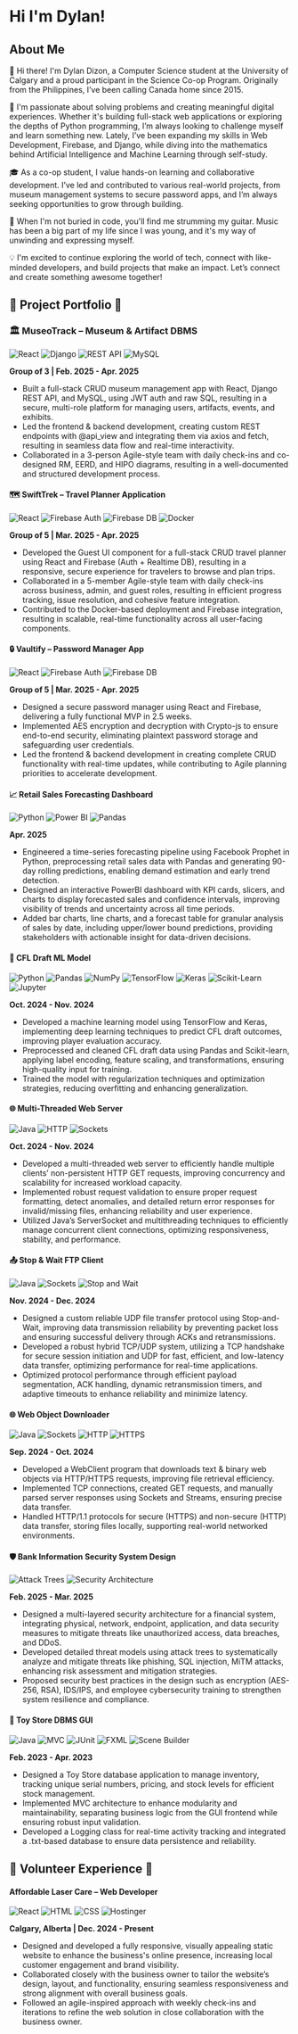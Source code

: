 # Hi I'm Dylan! #

## About Me ##
👋 Hi there! I'm Dylan Dizon, a Computer Science student at the University of Calgary and a proud participant in the Science Co-op Program. Originally from the Philippines, I’ve been calling Canada home since 2015.

🚀 I'm passionate about solving problems and creating meaningful digital experiences. Whether it's building full-stack web applications or exploring the depths of Python programming, I’m always looking to challenge myself and learn something new. Lately, I’ve been expanding my skills in Web Development, Firebase, and Django, while diving into the mathematics behind Artificial Intelligence and Machine Learning through self-study.

🎓 As a co-op student, I value hands-on learning and collaborative development. I’ve led and contributed to various real-world projects, from museum management systems to secure password apps, and I’m always seeking opportunities to grow through building.

🎸 When I'm not buried in code, you'll find me strumming my guitar. Music has been a big part of my life since I was young, and it's my way of unwinding and expressing myself. 

💡 I'm excited to continue exploring the world of tech, connect with like-minded developers, and build projects that make an impact. Let’s connect and create something awesome together!

## 💼 Project Portfolio 💼
### 🏛️ MuseoTrack – Museum & Artifact DBMS
![React](https://img.shields.io/badge/React-20232A?style=for-the-badge&logo=react&logoColor=61DAFB)
![Django](https://img.shields.io/badge/Django-092E20?style=for-the-badge&logo=django&logoColor=white)
![REST API](https://img.shields.io/badge/REST%20API-6DB33F?style=for-the-badge&logo=spring&logoColor=white)
![MySQL](https://img.shields.io/badge/MySQL-00758F?style=for-the-badge&logo=mysql&logoColor=white)

**Group of 3 | Feb. 2025 - Apr. 2025**
- Built a full-stack CRUD museum management app with React, Django REST API, and MySQL, using JWT auth and raw SQL, resulting in a secure, multi-role platform for managing users, artifacts, events, and exhibits. 
- Led the frontend & backend development, creating custom REST endpoints with @api_view and integrating them via axios and fetch, resulting in seamless data flow and real-time interactivity. 
- Collaborated in a 3-person Agile-style team with daily check-ins and co-designed RM, EERD, and HIPO diagrams, resulting in a well-documented and structured development process.

#### 🗺️ SwiftTrek – Travel Planner Application
![React](https://img.shields.io/badge/React-20232A?style=for-the-badge&logo=react&logoColor=61DAFB)
![Firebase Auth](https://img.shields.io/badge/Firebase%20Auth-grey?style=for-the-badge&logo=firebase&logoColor=orange)
![Firebase DB](https://img.shields.io/badge/Firebase%20Realtime_NoSQL_DB-black?style=for-the-badge&logo=firebase&logoColor=orange)
![Docker](https://img.shields.io/badge/Docker-2496ED?style=for-the-badge&logo=docker&logoColor=white)

**Group of 5 | Mar. 2025 - Apr. 2025**
- Developed the Guest UI component for a full-stack CRUD travel planner using React and Firebase (Auth + Realtime DB), resulting in a responsive, secure experience for travelers to browse and plan trips.
- Collaborated in a 5-member Agile-style team with daily check-ins across business, admin, and guest roles, resulting in efficient progress tracking, issue resolution, and cohesive feature integration.
- Contributed to the Docker-based deployment and Firebase integration, resulting in scalable, real-time functionality across all user-facing components.

#### 🔒 Vaultify – Password Manager App
![React](https://img.shields.io/badge/React-20232A?style=for-the-badge&logo=react&logoColor=61DAFB)
![Firebase Auth](https://img.shields.io/badge/Firebase%20Auth-grey?style=for-the-badge&logo=firebase&logoColor=orange)
![Firebase DB](https://img.shields.io/badge/Firebase%20Realtime_NoSQL_DB-black?style=for-the-badge&logo=firebase&logoColor=orange)

**Group of 5 | Mar. 2025 - Apr. 2025**
- Designed a secure password manager using React and Firebase, delivering a fully functional MVP in 2.5 weeks.
- Implemented AES encryption and decryption with Crypto-js to ensure end-to-end security, eliminating plaintext password storage and safeguarding user credentials. 
- Led the frontend & backend development in creating complete CRUD functionality with real-time updates, while contributing to Agile planning priorities to accelerate development.

#### 📈 Retail Sales Forecasting Dashboard
![Python](https://img.shields.io/badge/Python-3776AB?style=for-the-badge&logo=python&logoColor=white)
![Power BI](https://img.shields.io/badge/Power%20BI-F2C811?style=for-the-badge&logo=powerbi&logoColor=black)
![Pandas](https://img.shields.io/badge/Pandas-150458?style=for-the-badge&logo=pandas&logoColor=white)

**Apr. 2025**
- Engineered a time-series forecasting pipeline using Facebook Prophet in Python, preprocessing retail sales data with Pandas and generating 90-day rolling predictions, enabling demand estimation and early trend detection.
- Designed an interactive PowerBI dashboard with KPI cards, slicers, and charts to display forecasted sales and confidence intervals, improving visibility of trends and uncertainty across all time periods.
- Added bar charts, line charts, and a forecast table for granular analysis of sales by date, including upper/lower bound predictions, providing stakeholders with actionable insight for data-driven decisions.

#### 🧠 CFL Draft ML Model
![Python](https://img.shields.io/badge/Python-3776AB?style=for-the-badge&logo=python&logoColor=white)
![Pandas](https://img.shields.io/badge/Pandas-150458?style=for-the-badge&logo=pandas&logoColor=white)
![NumPy](https://img.shields.io/badge/NumPy-013243?style=for-the-badge&logo=numpy&logoColor=white)
![TensorFlow](https://img.shields.io/badge/TensorFlow-FF6F00?style=for-the-badge&logo=tensorflow&logoColor=white)
![Keras](https://img.shields.io/badge/Keras-D00000?style=for-the-badge&logo=keras&logoColor=white)
![Scikit-Learn](https://img.shields.io/badge/Scikit--Learn-F7931E?style=for-the-badge&logo=scikit-learn&logoColor=white)
![Jupyter](https://img.shields.io/badge/Jupyter-F37626?style=for-the-badge&logo=jupyter&logoColor=white)

**Oct. 2024 - Nov. 2024**
- Developed a machine learning model using TensorFlow and Keras, implementing deep learning techniques to predict CFL draft outcomes, improving player evaluation accuracy.
- Preprocessed and cleaned CFL draft data using Pandas and Scikit-learn, applying label encoding, feature scaling, and transformations, ensuring high-quality input for training.
- Trained the model with regularization techniques and optimization strategies, reducing overfitting and enhancing generalization.

#### 🌐 Multi-Threaded Web Server
![Java](https://img.shields.io/badge/Java-ED8B00?style=for-the-badge&logo=java&logoColor=white)
![HTTP](https://img.shields.io/badge/HTTP/1.1-b?style=for-the-badge)
![Sockets](https://img.shields.io/badge/Sockets-TCP%2FUDP-critical?style=for-the-badge)

**Oct. 2024 - Nov. 2024**
- Developed a multi-threaded web server to efficiently handle multiple clients’ non-persistent HTTP GET requests, improving concurrency and scalability for increased workload capacity.
- Implemented robust request validation to ensure proper request formatting, detect anomalies, and detailed return error responses for invalid/missing files, enhancing reliability and user experience.
- Utilized Java’s ServerSocket and multithreading techniques to efficiently manage concurrent client connections, optimizing responsiveness, stability, and performance.

#### 📤 Stop & Wait FTP Client
![Java](https://img.shields.io/badge/Java-ED8B00?style=for-the-badge&logo=java&logoColor=white)
![Sockets](https://img.shields.io/badge/Sockets-TCP%2FUDP-critical?style=for-the-badge)
![Stop and Wait](https://img.shields.io/badge/Stop--and--Wait-Protocol?style=for-the-badge)

**Nov. 2024 - Dec. 2024**
- Designed a custom reliable UDP file transfer protocol using Stop-and-Wait, improving data transmission reliability by preventing packet loss and ensuring successful delivery through ACKs and retransmissions.
- Developed a robust hybrid TCP/UDP system, utilizing a TCP handshake for secure session initiation and UDP for fast, efficient, and low-latency data transfer, optimizing performance for real-time applications.
- Optimized protocol performance through efficient payload segmentation, ACK handling, dynamic retransmission timers, and adaptive timeouts to enhance reliability and minimize latency.

#### 🌐 Web Object Downloader
![Java](https://img.shields.io/badge/Java-ED8B00?style=for-the-badge&logo=java&logoColor=white)
![Sockets](https://img.shields.io/badge/Sockets-TCP%2FUDP-critical?style=for-the-badge)
![HTTP](https://img.shields.io/badge/HTTP-blue?style=for-the-badge)
![HTTPS](https://img.shields.io/badge/HTTPS-Secure?style=for-the-badge)

**Sep. 2024 - Oct. 2024**
- Developed a WebClient program that downloads text & binary web objects via HTTP/HTTPS requests, improving file retrieval efficiency.
- Implemented TCP connections, created GET requests, and manually parsed server responses using Sockets and Streams, ensuring precise data transfer.
- Handled HTTP/1.1 protocols for secure (HTTPS) and non-secure (HTTP) data transfer, storing files locally, supporting real-world networked environments.

#### 🛡️ Bank Information Security System Design
![Attack Trees](https://img.shields.io/badge/Threat%20Model-Attack%20Trees-important?style=for-the-badge&logo=codewars)
![Security Architecture](https://img.shields.io/badge/Security-Architecture-critical?style=for-the-badge&logo=datadog)

**Feb. 2025 - Mar. 2025**
- Designed a multi-layered security architecture for a financial system, integrating physical, network, endpoint, application, and data security measures to mitigate threats like unauthorized access, data breaches, and DDoS. 
- Developed detailed threat models using attack trees to systematically analyze and mitigate threats like phishing, SQL injection, MiTM attacks, enhancing risk assessment and mitigation strategies.
- Proposed security best practices in the design such as encryption (AES-256, RSA), IDS/IPS, and employee cybersecurity training to strengthen system resilience and compliance.

#### 🧸 Toy Store DBMS GUI
![Java](https://img.shields.io/badge/Java-ED8B00?style=for-the-badge&logo=java&logoColor=white)
![MVC](https://img.shields.io/badge/MVC-blue?style=for-the-badge)
![JUnit](https://img.shields.io/badge/JUnit-25A162?style=for-the-badge&logo=java&logoColor=white)
![FXML](https://img.shields.io/badge/FXML_JavaFX%20-informational?style=for-the-badge)
![Scene Builder](https://img.shields.io/badge/Scene%20Builder-%20GUI-informational?style=for-the-badge)

**Feb. 2023 - Apr. 2023**
- Designed a Toy Store database application to manage inventory, tracking unique serial numbers, pricing, and stock levels for efficient stock management.
- Implemented MVC architecture to enhance modularity and maintainability, separating business logic from the GUI frontend while ensuring robust input validation.
- Developed a Logging class for real-time activity tracking and integrated a .txt-based database to ensure data persistence and reliability.

## 👐 Volunteer Experience 👐
#### Affordable Laser Care – Web Developer
![React](https://img.shields.io/badge/React-20232A?style=for-the-badge&logo=react&logoColor=61DAFB)
![HTML](https://img.shields.io/badge/HTML-E34F26?style=for-the-badge&logo=html5&logoColor=white)
![CSS](https://img.shields.io/badge/CSS-1572B6?style=for-the-badge&logo=css3&logoColor=white)
![Hostinger](https://img.shields.io/badge/Hostinger-blueviolet?style=for-the-badge)

**Calgary, Alberta | Dec. 2024 - Present**
- Designed and developed a fully responsive, visually appealing static website to enhance the business's online presence, increasing local customer engagement and brand visibility.
- Collaborated closely with the business owner to tailor the website’s design, layout, and functionality, ensuring seamless responsiveness and strong alignment with overall business goals.
- Followed an agile-inspired approach with weekly check-ins and iterations to refine the web solution in close collaboration with the business owner.
